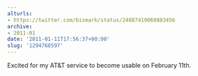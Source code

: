 ```yaml
---
alturls:
- https://twitter.com/bismark/status/24887419060883456
archive:
- 2011-01
date: '2011-01-11T17:56:37+00:00'
slug: '1294768597'
---
```


Excited for my AT&T service to become usable on February 11th.

